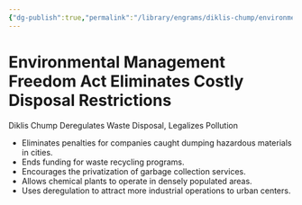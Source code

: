 ```yaml
---
{"dg-publish":true,"permalink":"/library/engrams/diklis-chump/environmental-management-freedom-act-eliminates-costly-disposal-restrictions/","tags":["DC/Global-Destruction","DC/AS2"]}
---
```


# Environmental Management Freedom Act Eliminates Costly Disposal Restrictions
Diklis Chump Deregulates Waste Disposal, Legalizes Pollution
- Eliminates penalties for companies caught dumping hazardous materials in cities.  
- Ends funding for waste recycling programs.  
- Encourages the privatization of garbage collection services.  
- Allows chemical plants to operate in densely populated areas.  
- Uses deregulation to attract more industrial operations to urban centers.
